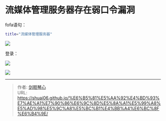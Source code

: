 # 流媒体管理服务器存在弱⼝令漏洞




fofa语句：

```bash
title="流媒体管理服务器"
```

![](http://image.xpshuai.cn/%E6%B5%81%E5%AA%92%E4%BD%93%E5%BC%B1%E5%8F%A3%E4%BB%A4.jpg)



登录：

![](http://image.xpshuai.cn/%E6%B5%81%E5%AA%92%E4%BD%93%E7%99%BB%E5%BD%95.jpg)



![](http://image.xpshuai.cn/%E6%B5%81%E5%AA%92%E4%BD%931.jpg)

---

> 作者: [剑胆琴心](http://shuai06.github.io)  
> URL: https://shuai06.github.io/%E6%B5%81%E5%AA%92%E4%BD%93%E7%AE%A1%E7%90%86%E6%9C%8D%E5%8A%A1%E5%99%A8%E5%AD%98%E5%9C%A8%E5%BC%B1%E4%BB%A4%E6%BC%8F%E6%B4%9E/  

